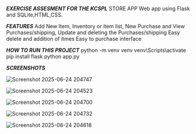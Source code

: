 *******EXERCISE ASSESMENT FOR THE KCSPL*******
STORE APP 
Web app using Flask and SQLite,HTML,CSS.

*******FEATURES*******
Add New Item, Inventory or item list, New Purchase and View Purchases/shipping, Update and deleting the Purchases/shipping 
Easy delete and addition of itmes 
Easy to purchase interface 

*******HOW TO RUN THIS PROJECT*******
python -m venv venv
venv\Scripts\activate
pip install flask
python app.py

***SCREENSHOTS***

![Screenshot 2025-06-24 204747](https://github.com/user-attachments/assets/734e0ce1-4d90-4657-b6da-b8178a4bcb5a)

![Screenshot 2025-06-24 204523](https://github.com/user-attachments/assets/bf7a566b-8f00-438f-9ee6-62d0696a7020)

![Screenshot 2025-06-24 204700](https://github.com/user-attachments/assets/ce5e468b-fcb2-4082-974b-3925381de8ef)

![Screenshot 2025-06-24 204732](https://github.com/user-attachments/assets/7ac4c9ed-01a4-478f-a6d3-9c5c626430f3)

![Screenshot 2025-06-24 204618](https://github.com/user-attachments/assets/d4de6dcc-bacd-4b1f-9c8a-b2a6d5db37f6)
